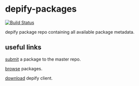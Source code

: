 depify-packages
===============

[![Build Status](https://travis-ci.org/depify/depify-packages.svg?branch=master)](https://travis-ci.org/depify/depify-packages)

depify package repo containing all available package metadata.

## useful links

[submit](https://github.com/depify/depify-packages/tree/master/packages) a package to the master repo.

[browse](http://depify.com) packages. 

[download](https://github.com/depify/depify-client) depify client.
